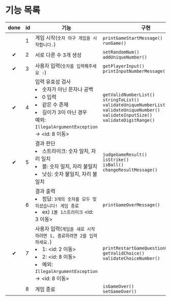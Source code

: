 # 기능 목록
| done               | id | 기능                                                                                                                         | 구현                                                                                                                                                             |
|--------------------|---|----------------------------------------------------------------------------------------------------------------------------|----------------------------------------------------------------------------------------------------------------------------------------------------------------|
|                    | 1 | 게임 시작(`숫자 야구 게임을 시작합니다.`)                                                                                                  | `printGameStartMessage()`<br/>`runGame()`                                                                                                                      |
| <center>✔</center> | 2 | 서로 다른 수 3개 생성                                                                                                              | `setRandomNum()`<br/>`addUniqueNumber()`                                                                                                                       |
| <center>✔</center> | 3 | 사용자 입력(`숫자를 입력해주세요 :`)                                                                                                     | `getPlayerInput()`<br/>`printInputNumberMessage()`                                                                                                             |
| <center>✔</center> | 4 | 입력 유효성 검사 <li>숫자가 아닌 문자나 공백 <li>0 입력 <li>같은 수 존재 <li>길이가 3이 아닌 경우 <br/>예외: `IllegalArgumentException` → <id: 8 이동>         | `getValidNumberList()`<br/>`stringToList()`<br/>`validateUniqueNumberList()`<br/>`validateUniqueNumber()`<br/>`validateInputSize()`<br/>`validateDigitRange()` |
| <center>✔</center> | 5 | 결과 판단 <li>스트라이크: 숫자 일치, 자리 일치 <li>볼: 숫자 일치, 자리 불일치 <li>낫싱: 숫자 불일치, 자리 불일치                                                  | `judgeGameResult()`<br/>`isStrike()`<br/>`isBall()`<br/>`changeResultMessage()`                                                                                |
|                    | 6 | 결과 출력 <li>정답: `3개의 숫자를 모두 맞히셨습니다! 게임 종료` <li>ex) `1볼 1스트라이크` <id: 3 이동>                                                    | `printGameOverMessage()`                                                                                                                                       |
| <center>✔</center> | 7 | 사용자 입력(`게임을 새로 시작하려면 1, 종료하려면 2를 입력하세요.`) <li>1: <id: 2 이동> <li>2: <id: 8 이동> <li>예외: `IllegalArgumentException` → <id: 8 이동> | `printRestartGameQuestionMessage()`<br/>`getValidChoice()`<br/>`validateChoiceNumber()`                                                                          |
|                    | 8 | 게임 종료                                                                                                                      | `isGameOver()`<br/>`setGameOver()`                                                                                                                             |

